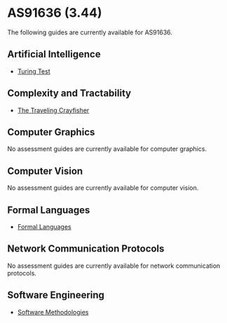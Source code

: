 # AS91636 (3.44)

The following guides are currently available for AS91636.

## Artificial Intelligence

- [Turing Test](https://docs.google.com/document/d/1TnP0sCW33Yhy4wQITDre1sirB0IonesCfdbO0WqJjow)

## Complexity and Tractability

- [The Traveling Crayfisher](curriculum-guides/ncea/assessment-guide-level-3-complexity-tractability-TSP.html)

## Computer Graphics

No assessment guides are currently available for computer graphics.

## Computer Vision

No assessment guides are currently available for computer vision.

## Formal Languages

- [Formal Languages](curriculum-guides/ncea/assessment-guide-level-3-formal-languages-FSA-RE.html)

## Network Communication Protocols

No assessment guides are currently available for network communication protocols.

## Software Engineering

- [Software Methodologies](curriculum-guides/ncea/assessment-guide-level-3-software-engineering-methodologies.html)
